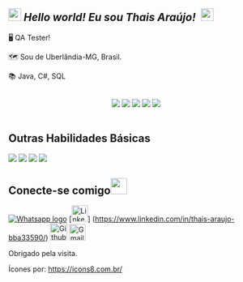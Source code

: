 ## <img src="https://github.com/TheDudeThatCode/TheDudeThatCode/blob/master/Assets/Hi.gif" width="25px"> *Hello world! Eu sou Thais Araújo!* &nbsp;<img src="https://github.com/TheDudeThatCode/TheDudeThatCode/blob/master/Assets/Earth.gif" width="25px">


🖥️ QA Tester!

🗺️ Sou de Uberlândia-MG, Brasil.

📚 Java, C#, SQL


<br/>
<div align="center">
 <img src="https://img.icons8.com/color/48/000000/c-sharp-logo.png"/> <img src="https://img.icons8.com/color/48/000000/java-coffee-cup-logo--v1.png"/> <img src="https://img.icons8.com/officel/16/000000/selenium-test-automation.png"/> <img src="https://img.icons8.com/fluency/48/000000/mysql-logo.png"/> <img src="https://img.icons8.com/color/48/000000/git.png"/>
</div><br/>



 ## Outras Habilidades Básicas

<img src="https://img.icons8.com/fluency/48/000000/microsoft-excel-2019.png"/> <img src="https://img.icons8.com/color/48/000000/ms-powerpoint--v1.png"/> <img src="https://img.icons8.com/fluency/48/000000/microsoft-word-2019.png"/> <img src="https://img.icons8.com/color/48/000000/windows-10.png"/> 
 
## Conecte-se comigo<img src="https://github.com/TheDudeThatCode/TheDudeThatCode/blob/master/Assets/Handshake.gif" height="32px">

[<img src="https://img.icons8.com/office/32/000000/whatsapp--v3.png" alt="Whatsapp logo" >](https://wa.me/5534996781442?text=Hi%21+I+see+your+profile+on+github)    [<img src="https://github.com/TheDudeThatCode/TheDudeThatCode/blob/master/Assets/Linkedin.svg" alt="Linkedin Logo" width="32">] (https://www.linkedin.com/in/thais-araujo-bba33590/)   [<img src="https://cdn.svgporn.com/logos/github-icon.svg" alt="Github logo" width="34">](https://github.com/thaisaaj)   [<img src="https://github.com/TheDudeThatCode/TheDudeThatCode/blob/master/Assets/Gmail.svg" alt="Gmail logo" height="32">](mailto:thaisaaj3@gmail.com)



 Obrigado pela visita.

 
 Ícones por: https://icons8.com.br/
